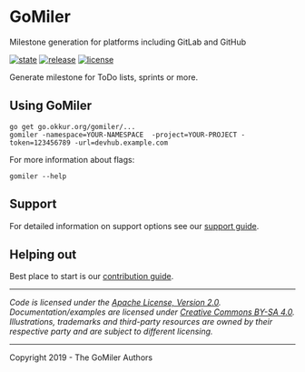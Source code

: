 # GoMiler

Milestone generation for platforms including GitLab and GitHub

 [![state](https://img.shields.io/badge/state-stable-green.svg)]() [![release](https://img.shields.io/github/release/okkur-incubator/gomiler.svg)](https://github.com/okkur/gomiler-incubator/releases) [![license](https://img.shields.io/github/license/okkur-incubator/gomiler.svg)](LICENSE)



Generate milestone for ToDo lists, sprints or more.

## Using GoMiler
```
go get go.okkur.org/gomiler/...
gomiler -namespace=YOUR-NAMESPACE  -project=YOUR-PROJECT -token=123456789 -url=devhub.example.com
```

For more information about flags:      
```
gomiler --help
```


## Support
For detailed information on support options see our [support guide](/SUPPORT.md).

## Helping out
Best place to start is our [contribution guide](/CONTRIBUTING.md).

----

*Code is licensed under the [Apache License, Version 2.0](/LICENSE).*  
*Documentation/examples are licensed under [Creative Commons BY-SA 4.0](/docs/LICENSE).*  
*Illustrations, trademarks and third-party resources are owned by their respective party and are subject to different licensing.*

---

Copyright 2019 - The GoMiler Authors

